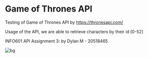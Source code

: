 # Game of Thrones API
Testing of Game of Thrones API by https://thronesapi.com/

Usage of the API, we are able to retrieve characters by their id [0-52]

INFO601 API Assignment 3: by Dylan M - 20518465


![bg](https://github.com/SandalBandit/Info601-API-Assignment/assets/119099353/c34743a5-25db-40a7-ac29-475dc08a1a0e)
